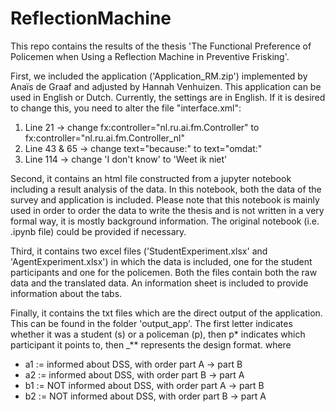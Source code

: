 # ReflectionMachine

This repo contains the results of the thesis 'The Functional Preference of Policemen when Using a Reflection Machine in Preventive Frisking'.

First, we included the application ('Application_RM.zip') implemented by Anaïs de Graaf and adjusted by Hannah Venhuizen.
This application can be used in English or Dutch. Currently, the settings are in English. If it is desired to change this, you need to alter the file "interface.xml":
<ol>
	<li> Line 21 → change fx:controller="nl.ru.ai.fm.Controller" to fx:controller="nl.ru.ai.fm.Controller_nl" </li>
	<li> Line 43 & 65 → change text="because:" to text="omdat:" </li>
	<li> Line 114 → change 'I don't know' to 'Weet ik niet' </li>
</ol>

Second, it contains an html file constructed from a jupyter notebook including a result analysis of the data. In this notebook, both the data of the survey and application is included. Please note that this notebook is mainly used in order to order the data to write the thesis and is not written in a very formal way, it is mostly background information. The original notebook (i.e. .ipynb file) could be provided if necessary.

Third, it contains two excel files ('StudentExperiment.xlsx' and 'AgentExperiment.xlsx') in which the data is included, one for the student participants and one for the policemen.
Both the files contain both the raw data and the translated data. An information sheet is included to provide information about the tabs.

Finally, it contains the txt files which are the direct output of the application.
This can be found in the folder 'output_app'. The first letter indicates whether it was a student (s) or a policeman (p), then p* indicates which participant it points to, then _** represents the design format.
	where 
<ul>
  <li>a1 := informed about DSS, with order part A -> part B</li>
  <li>a2 := informed about DSS, with order part B -> part A</li>
  <li>b1 := NOT informed about DSS, with order part A -> part B</li>
  <li>b2 := NOT informed about DSS, with order part B -> part A</li>
</ul>
